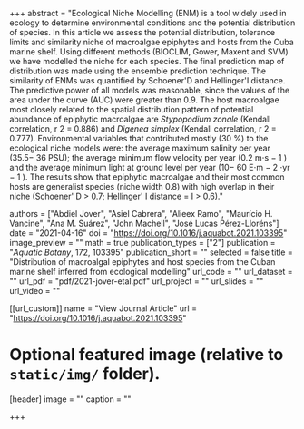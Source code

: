 +++
abstract = "Ecological Niche Modelling (ENM) is a tool widely used in ecology to determine environmental conditions and the potential distribution of species. In this article we assess the potential distribution, tolerance limits and similarity niche of macroalgae epiphytes and hosts from the Cuba marine shelf. Using different methods (BIOCLIM, Gower, Maxent and SVM) we have modelled the niche for each species. The final prediction map of distribution was made using the ensemble prediction technique. The similarity of ENMs was quantified by Schoener'D and Hellinger'I distance. The predictive power of all models was reasonable, since the values of the area under the curve (AUC) were greater than 0.9. The host macroalgae most closely related to the spatial distribution pattern of potential abundance of epiphytic macroalgae are *Stypopodium zonale* (Kendall correlation, r 2 = 0.886) and *Digenea simplex* (Kendall correlation, r 2 = 0.777). Environmental variables that contributed mostly (30 %) to the ecological niche models were: the average maximum salinity per year (35.5− 36 PSU); the average minimum flow velocity per year (0.2 m⋅s − 1 ) and the average minimum light at ground level per year (10− 60 E⋅m − 2 ⋅yr − 1 ). The results show that epiphytic macroalgae and their most common hosts are generalist species (niche width 0.8) with high overlap in their niche (Schoener' D > 0.7; Hellinger' I distance = I > 0.6)."

authors = ["Abdiel Jover", "Asiel Cabrera", "Alieex Ramo", "Maurício H. Vancine", "Ana M. Suárez", "John Machell", "José Lucas Pérez-Lloréns"]
date = "2021-04-16"
doi = "https://doi.org/10.1016/j.aquabot.2021.103395"
image_preview = ""
math = true
publication_types = ["2"]
publication = "*Aquatic Botany*, 172, 103395"
publication_short = ""
selected = false
title = "Distribution of macroalgal epiphytes and host species from the Cuban marine shelf inferred from ecological modelling"
url_code = ""
url_dataset = ""
url_pdf = "pdf/2021-jover-etal.pdf"
url_project = ""
url_slides = ""
url_video = ""

[[url_custom]]
name = "View Journal Article"
url = "https://doi.org/10.1016/j.aquabot.2021.103395"

# Optional featured image (relative to `static/img/` folder).
[header]
image = ""
caption = ""

+++